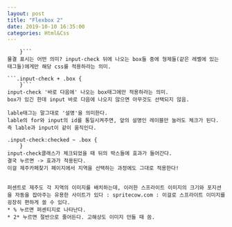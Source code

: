 ```yaml
---
layout: post
title: "Flexbox 2"
date: 2019-10-10 16:35:00
categories: Html&Css
---
```


```.input-check ~ .box {
    }```
물결 표시는 어떤 의미? input-check 뒤에 나오는 box들 중에 형제들(같은 레벨에 있는 태그들)에게만 해당 css를 적용하라는 의미.

```.input-check + .box {
    }```
input-check '바로 다음에' 나오는 box태그에만 적용하라는 의미.
box가 있긴 한데 input 바로 다음에 나오지 않으면 아무것도 선택되지 않음.

lable태그는 말그대로 '설명'을 의미한다.
lable의 for와 input의 id를 통일시켜주면, 앞의 설명인 레이블만 눌러도 체크가 된다. 즉 lable과 input이 같이 움직인다.

.input-check:checked ~ .box {
    }
input-check클래스가 체크되었을 때 뒤의 박스들에 효과가 들어간다.
결국 누르면 -> 효과가 적용된다.
이걸 제주카페찾기 페이지에서 지역을 선택하는 과정에도 그대로 적용한다!


퍼센트로 제주도 각 지역의 이미지를 배치하는데, 이러한 스프라이트 이미지의 크기와 포지션을 자동을 잡아주는 유용한 사이트가 있다 : spritecow.com : 이걸로 스프라이트 이미지를 굉장히 편하게 쓸 수 있다.
* % 누르면 퍼센티지로 나타난다.
* 2* 누르면 절반으로 줄어든다. 고해상도 이미지 만들 때 씀.
